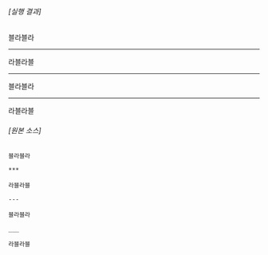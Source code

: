 ###### [실행 결과]

블라블라

***

라블라블

---

블라블라

___

라블라블

###### [원본 소스]

```
블라블라

***

라블라블

---

블라블라

___

라블라블
```
